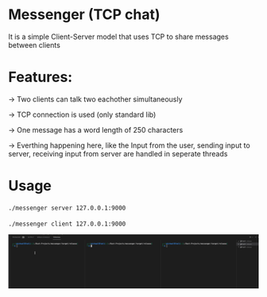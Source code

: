 # Messenger (TCP chat)

It is a simple Client-Server model that uses TCP to share messages between clients

# Features:

-> Two clients can talk two eachother simultaneously

-> TCP connection is used (only standard lib)

-> One message has a word length of 250 characters

-> Everthing happening here, like the Input from the user, sending input to server, receiving input from server are handled in seperate threads

#  Usage

```
./messenger server 127.0.0.1:9000

./messenger client 127.0.0.1:9000

```

![](https://github.com/michealkeines/Rust-Projects/blob/main/messenger/messenger.gif)